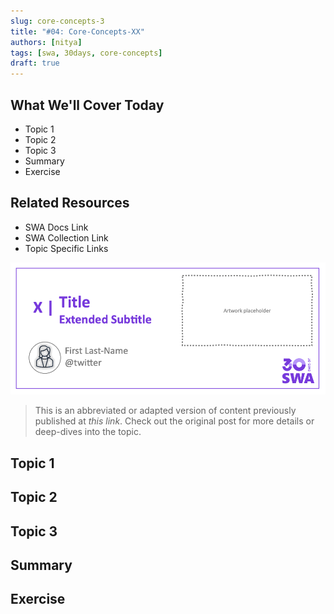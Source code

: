 ```yaml
---
slug: core-concepts-3
title: "#04: Core-Concepts-XX"
authors: [nitya]
tags: [swa, 30days, core-concepts]
draft: true
---
```


## What We'll Cover Today

 * Topic 1
 * Topic 2
 * Topic 3
 * Summary
 * Exercise 

## Related Resources

 * SWA Docs Link
 * SWA Collection Link
 * Topic Specific Links

![](../static/img/series/banner.png)

> This is an abbreviated or adapted version of content previously published at _this link_. Check out the original post for more details or deep-dives into the topic. 

## Topic 1

## Topic 2

## Topic 3

## Summary

## Exercise
